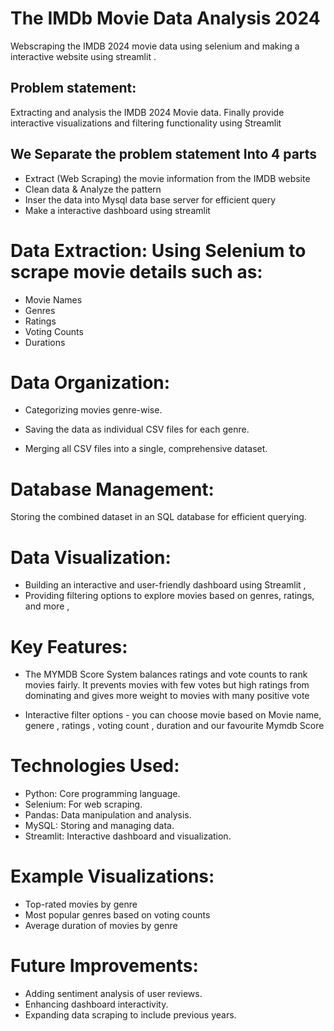 # The IMDb Movie Data Analysis 2024
Webscraping the IMDB 2024 movie data using selenium and making a interactive website using streamlit .

## Problem statement:
Extracting and analysis the IMDB 2024 Movie data. Finally provide interactive visualizations and filtering functionality using Streamlit

## We Separate the problem statement Into 4 parts
 * Extract (Web Scraping) the movie information from the IMDB website
 * Clean data & Analyze the pattern
 * Inser the data into Mysql data base server for efficient query
 * Make a interactive dashboard using streamlit

# Data Extraction: Using Selenium to scrape movie details such as:
* Movie Names
* Genres
* Ratings
* Voting Counts
* Durations

# Data Organization:
* Categorizing movies genre-wise.

* Saving the data as individual CSV files for each genre.

* Merging all CSV files into a single, comprehensive dataset.


# Database Management:
Storing the combined dataset in an SQL database for efficient querying.

# Data Visualization:
* Building an interactive and user-friendly dashboard using Streamlit ,
* Providing filtering options to explore movies based on genres, ratings, and more ,
  

# Key Features:
* The MYMDB Score System balances ratings and vote counts to rank movies fairly. It prevents movies with few votes but high ratings from dominating and gives more weight to movies with many positive vote

 * Interactive filter options - you can choose movie based on Movie name, genere , ratings , voting count , duration and our favourite Mymdb Score

# Technologies Used:
* Python: Core programming language.
* Selenium: For web scraping.
* Pandas: Data manipulation and analysis.
* MySQL: Storing and managing data.
* Streamlit: Interactive dashboard and visualization.

# Example Visualizations:
* Top-rated movies by genre 
* Most popular genres based on voting counts 
* Average duration of movies by genre 

# Future Improvements:
* Adding sentiment analysis of user reviews.
* Enhancing dashboard interactivity.
* Expanding data scraping to include previous years.

